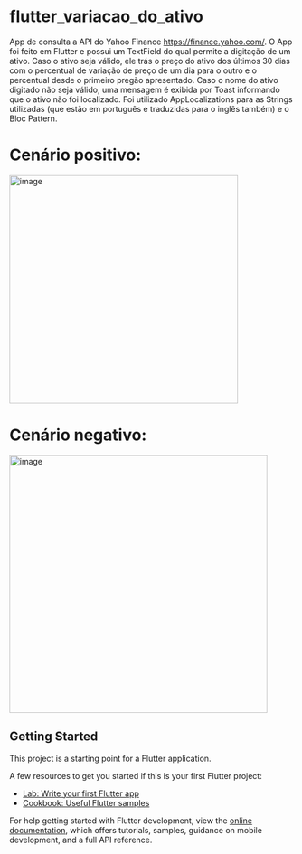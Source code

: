 # flutter_variacao_do_ativo

App de consulta a API do Yahoo Finance https://finance.yahoo.com/. O App foi feito em Flutter e possui um TextField do qual permite a digitação de um ativo. Caso o ativo seja válido, ele trás o preço do ativo dos últimos 30 dias com o percentual de variação de preço de um dia para o outro e o percentual desde o primeiro pregão apresentado. Caso o nome do ativo digitado não seja válido, uma mensagem é exibida por Toast informando que o ativo não foi localizado. Foi utilizado AppLocalizations para as Strings utilizadas (que estão em português e traduzidas para o inglês também) e o Bloc Pattern.

# Cenário positivo:

<img width="404" alt="image" src="https://user-images.githubusercontent.com/69281497/211947531-9e522e18-b728-4a63-8e9c-b928f01b3fdc.png">

# Cenário negativo:

<img width="456" alt="image" src="https://user-images.githubusercontent.com/69281497/211947574-2873a9e8-0aac-415b-9d48-8cd1e9a7601d.png">

## Getting Started

This project is a starting point for a Flutter application.

A few resources to get you started if this is your first Flutter project:

- [Lab: Write your first Flutter app](https://docs.flutter.dev/get-started/codelab)
- [Cookbook: Useful Flutter samples](https://docs.flutter.dev/cookbook)

For help getting started with Flutter development, view the
[online documentation](https://docs.flutter.dev/), which offers tutorials,
samples, guidance on mobile development, and a full API reference.
